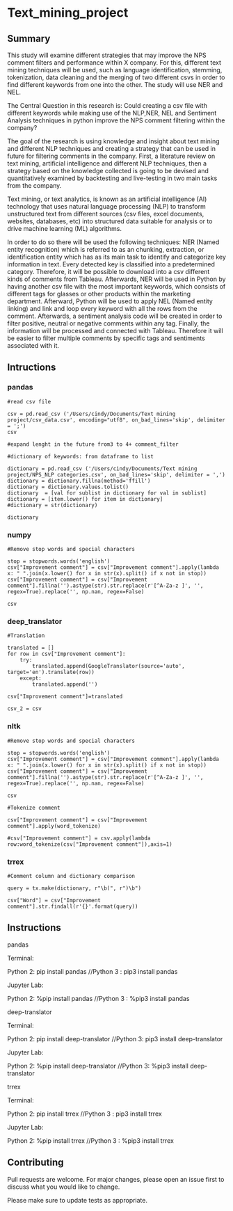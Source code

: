 # Text_mining_project

## Summary


This study will examine different strategies that may improve the NPS comment filters and performance within X company. For this, different text mining techniques will be used, such as language identification, stemming, tokenization, data cleaning and the merging of two different csvs in order to find different keywords from one into the other. The study will use  NER and NEL. 

The Central Question in this research is: Could creating a csv file with different keywords while making use of the NLP,NER, NEL and Sentiment Analysis techniques in python improve the NPS comment filtering within the company?

The goal of the research is using knowledge and insight about text mining and different NLP techniques and creating  a strategy that can be used in future for filtering comments in the company. First, a literature review on text mining, artificial intelligence and different NLP techniques, then a strategy based on the knowledge collected is going to be devised and quantitatively examined by backtesting and live-testing in two main tasks from the company.

Text mining, or text analytics,  is known as an artificial intelligence (AI) technology that uses natural language processing (NLP) to transform unstructured text  from different sources (csv files, excel documents, websites, databases, etc) into  structured data suitable for analysis or to drive machine learning (ML) algorithms. 

In order to do so there will be used the following techniques: NER (Named entity recognition) which is referred to as an chunking, extraction, or identification entity which has as its main task to identify and categorize key information in text. Every detected key is classified into a predetermined category. Therefore, it will be possible to download into a csv different kinds of comments from Tableau. Afterwards, NER will be used in Python by having another csv file with the most important keywords, which consists of different tags for glasses or other products within the marketing department. Afterward, Python will be used to apply NEL (Named entity linking) and link and loop every keyword with all the rows from the comment. Afterwards, a sentiment analysis code will be created in order to filter positive, neutral or negative comments within any tag.  Finally, the information will be processed and connected with Tableau. Therefore it will be easier to filter multiple comments by specific tags and sentiments associated with it.


## Intructions

### pandas

```` 
#read csv file

csv = pd.read_csv ('/Users/cindy/Documents/Text mining project/csv_data.csv', encoding="utf8", on_bad_lines='skip', delimiter = ';')
csv

#expand lenght in the future from3 to 4+ comment_filter
```` 
```` 
#dictionary of keywords: from dataframe to list 

dictionary = pd.read_csv ('/Users/cindy/Documents/Text mining project/NPS_NLP categories.csv', on_bad_lines='skip', delimiter = ',')
dictionary = dictionary.fillna(method='ffill')
dictionary = dictionary.values.tolist()
dictionary  = [val for sublist in dictionary for val in sublist]
dictionary = [item.lower() for item in dictionary]
#dictionary = str(dictionary)

dictionary
```` 
### numpy
```` 
#Remove stop words and special characters

stop = stopwords.words('english')
csv["Improvement comment"] = csv["Improvement comment"].apply(lambda x: " ".join(x.lower() for x in str(x).split() if x not in stop))
csv["Improvement comment"] = csv["Improvement comment"].fillna('').astype(str).str.replace(r'[^A-Za-z ]', '', regex=True).replace('', np.nan, regex=False)

csv
```` 

### deep_translator 
```` 
#Translation

translated = []
for row in csv["Improvement comment"]:
    try:
        translated.append(GoogleTranslator(source='auto', target='en').translate(row))
    except:
        translated.append('')
        
csv["Improvement comment"]=translated

csv_2 = csv
```` 

### nltk 

```` 
#Remove stop words and special characters

stop = stopwords.words('english')
csv["Improvement comment"] = csv["Improvement comment"].apply(lambda x: " ".join(x.lower() for x in str(x).split() if x not in stop))
csv["Improvement comment"] = csv["Improvement comment"].fillna('').astype(str).str.replace(r'[^A-Za-z ]', '', regex=True).replace('', np.nan, regex=False)

csv
```` 
```` 
#Tokenize comment

csv["Improvement comment"] = csv["Improvement comment"].apply(word_tokenize)

#csv["Improvement comment"] = csv.apply(lambda row:word_tokenize(csv["Improvement comment"]),axis=1)

```` 

### trrex

```` 
#Comment column and dictionary comparison

query = tx.make(dictionary, r"\b(", r")\b")

csv["Word"] = csv["Improvement comment"].str.findall(r'{}'.format(query))
```` 

## Instructions

pandas

Terminal:

Python 2: pip install pandas //Python 3 : pip3 install pandas

Jupyter Lab:

Python 2: %pip install pandas //Python 3 : %pip3 install pandas

deep-translator

Terminal:

Python 2: pip install deep-translator //Python 3: pip3 install deep-translator

Jupyter Lab:

Python 2: %pip install deep-translator //Python 3: %pip3 install deep-translator

trrex

Terminal:

Python 2: pip install trrex //Python 3 : pip3 install trrex

Jupyter Lab:

Python 2: %pip install trrex //Python 3 : %pip3 install trrex

## Contributing

Pull requests are welcome. For major changes, please open an issue first to discuss what you would like to change.

Please make sure to update tests as appropriate.

